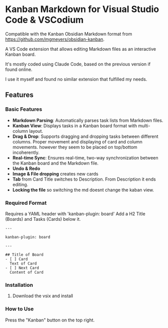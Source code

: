 # Kanban Markdown for Visual Studio Code & VSCodium

Compatible with the Kanban Obsidian Markdown format from https://github.com/mgmeyers/obsidian-kanban.

A VS Code extension that allows editing Markdown files as an interactive Kanban board.

It's mostly coded using Claude Code, based on the previous version if found online.

I use it myself and found no similar extension that fulfilled my needs. 

## Features

### Basic Features

- **Markdown Parsing**: Automatically parses task lists from Markdown files.
- **Kanban View**: Displays tasks in a Kanban board format with multi-column layout.
- **Drag & Drop**: Supports dragging and dropping tasks between different columns. Proper movement and displaying of card and column movements. however they seem to be placed on top/bottom incoherently.
- **Real-time Sync**: Ensures real-time, two-way synchronization between the Kanban board and the Markdown file.
- **Undo & Redo**
- **Image & File dropping** creates new cards
- **Tab** from Card Title switches to Description. From Description it ends editing.
- **Locking the file** so switching the md doesnt change the kaban view.

### Required Format

Requires a YAML header with 'kanban-plugin: board'
Add a H2 Title (Boards) and Tasks (Cards) below it.

```
---

kanban-plugin: board

---

## Title of Board
- [ ] Card
  Text of Card
- [ ] Next Card
  Content of Card
```

### Installation

1. Download the vsix and install

### How to Use

Press the "Kanban" button on the top right.
